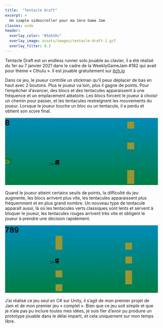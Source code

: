 ```yaml
---
title:  "Tentacle Draft"
excerpt: >
  Un simple sidescroller pour ma 1ère Game Jam
classes: wide
header:
  overlay_color: "#5e616c"
  overlay_image: assets/images/tentacle-draft-1.gif
  overlay_filter: 0.3
---
```


Tentacle Draft est un endless runner solo jouable au clavier, il a été réalisé du 1er au 7 janvier 2021 dans le cadre de la WeeklyGameJam #182 qui avait pour thème « Cthulu ». Il est jouable gratuitement sur [itch.io](https://dracau.itch.io/tentacle-draft)

Dans ce jeu, le joueur contrôle un stickman qu’il peux déplacer de bas en haut avec 2 boutons. Plus le joueur va loin, plus il gagne de points. Pour l’empêcher d’avancer, des blocs et des tentacules apparaissent à une fréquence et un emplacement aléatoire. Les blocs forcent le joueur à choisir un chemin pour passer, et les tentacules restreignent les mouvements du joueur. Lorsque le joueur touche un bloc ou un tentacule, il a perdu et obtient son score final.

![](../assets/images/tentacle-draft-1.gif)

Quand le joueur atteint certains seuils de points, la difficulté du jeu augmente, les blocs arrivent plus vite, les tentacules apparaissent plus fréquemment et en plus grand nombre. Un nouveau type de tentacule apparaît aussi, là où les tentacules verts classiques sont lents et servent à bloquer le joueur, les tentacules rouges arrivent très vite et obligent le joueur à prendre une décision rapidement.

![](../assets/images/tentacle-draft-2.gif)

J’ai réalisé ce jeu seul en C# sur Unity, il s’agit de mon premier projet de Jam et de mon premier jeu « complet ». Bien que ce jeu soit simple et que je n’aie pas pu inclure toutes mes idées, je suis fier d’avoir pu produire un prototype jouable dans le délai imparti, et cela uniquement sur mon temps libre.